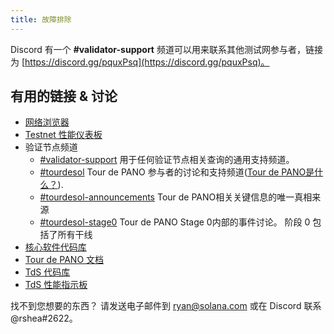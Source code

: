 ```yaml
---
title: 故障排除
---
```


Discord 有一个 **\#validator-support** 频道可以用来联系其他测试网参与者，链接为 [https://discord.gg/pquxPsq](https://discord.gg/pquxPsq)。

## 有用的链接 & 讨论

- [网络浏览器](http://explorer.solana.com/)
- [Testnet 性能仪表板](https://metrics.safecoin.org:3000/d/monitor-edge/cluster-telemetry-edge?refresh=60s&orgId=2)
- 验证节点频道
  - [\#validator-support](https://discord.gg/rZsenD) 用于任何验证节点相关查询的通用支持频道。
  - [\#tourdesol](https://discord.gg/BdujK2) Tour de PANO 参与者的讨论和支持频道([Tour de PANO是什么？](https://solana.com/tds/)).
  - [\#tourdesol-announcements](https://discord.gg/Q5TxEC) Tour de PANO相关关键信息的唯一真相来源
  - [\#tourdesol-stage0](https://discord.gg/Xf8tES) Tour de PANO Stage 0内部的事件讨论。 阶段 0 包括了所有干线
- [核心软件代码库](https://github.com/fair-exchange/safecoin)
- [Tour de PANO 文档](https://docs.solana.com/tour-de-sol)
- [TdS 代码库](https://github.com/solana-labs/tour-de-sol)
- [TdS 性能指示板](https://metrics.safecoin.org:3000/d/monitor-edge/cluster-telemetry-edge?refresh=1m&from=now-15m&to=now&var-testnet=tds)

找不到您想要的东西？ 请发送电子邮件到 ryan@solana.com 或在 Discord 联系 @rshea\#2622。
